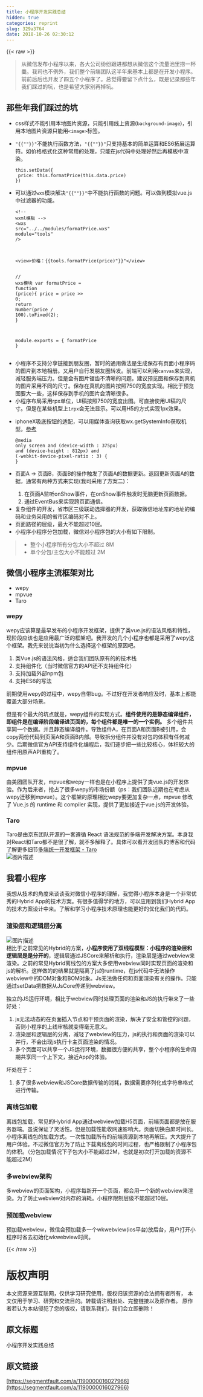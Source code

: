 ```yaml
---
title: 小程序开发实践总结
hidden: true
categories: reprint
slug: 329a3764
date: 2018-10-26 02:30:12
---
```


{{< raw >}}
<blockquote>&#x4ECE;&#x5FAE;&#x4FE1;&#x53D1;&#x5E03;&#x5C0F;&#x7A0B;&#x5E8F;&#x4EE5;&#x6765;&#xFF0C;&#x5404;&#x5927;&#x516C;&#x53F8;&#x7EB7;&#x7EB7;&#x8DDF;&#x8FDB;&#x90FD;&#x60F3;&#x4ECE;&#x5FAE;&#x4FE1;&#x8FD9;&#x4E2A;&#x6D41;&#x91CF;&#x6C60;&#x91CC;&#x635E;&#x4E00;&#x676F;&#x7FB9;&#x3002;&#x6211;&#x53F8;&#x4E5F;&#x4E0D;&#x4F8B;&#x5916;&#xFF0C;&#x6211;&#x4EEC;&#x6574;&#x4E2A;&#x524D;&#x7AEF;&#x56E2;&#x961F;&#x8FD9;&#x534A;&#x5E74;&#x6765;&#x57FA;&#x672C;&#x4E0A;&#x90FD;&#x662F;&#x5728;&#x5F00;&#x53D1;&#x5C0F;&#x7A0B;&#x5E8F;&#x3002;&#x524D;&#x524D;&#x540E;&#x540E;&#x4E5F;&#x5F00;&#x53D1;&#x4E86;&#x56DB;&#x4E94;&#x4E2A;&#x5C0F;&#x7A0B;&#x5E8F;&#x4E86;&#x3002;&#x603B;&#x89C9;&#x5F97;&#x8981;&#x7559;&#x4E0B;&#x70B9;&#x4EC0;&#x4E48;&#xFF0C;&#x65E2;&#x662F;&#x8BB0;&#x5F55;&#x90A3;&#x4E9B;&#x5E74;&#x6211;&#x4EEC;&#x8E29;&#x8FC7;&#x7684;&#x5751;&#xFF0C;&#x4E5F;&#x662F;&#x5E0C;&#x671B;&#x5927;&#x5BB6;&#x522B;&#x518D;&#x6389;&#x5751;&#x3002;</blockquote><h2 id="articleHeader0">&#x90A3;&#x4E9B;&#x5E74;&#x6211;&#x4EEC;&#x8E29;&#x8FC7;&#x7684;&#x5751;</h2><ul><li>css&#x6837;&#x5F0F;&#x4E0D;&#x80FD;&#x5F15;&#x7528;&#x672C;&#x5730;&#x56FE;&#x7247;&#x8D44;&#x6E90;&#xFF0C;&#x53EA;&#x80FD;&#x5F15;&#x7528;&#x7EBF;&#x4E0A;&#x8D44;&#x6E90;(<code>background-image</code>)&#xFF0C;&#x5F15;&#x7528;&#x672C;&#x5730;&#x56FE;&#x7247;&#x8D44;&#x6E90;&#x53EA;&#x80FD;&#x7528;<code>&lt;image&gt;</code>&#x6807;&#x7B7E;&#x3002;</li><li><p><code>"{{""}}"</code>&#x4E0D;&#x80FD;&#x6267;&#x884C;&#x51FD;&#x6570;&#x65B9;&#x6CD5;&#xFF0C;<code>"{{""}}"</code>&#x53EA;&#x652F;&#x6301;&#x57FA;&#x672C;&#x7684;&#x7B80;&#x5355;&#x8FD0;&#x7B97;&#x548C;ES6&#x62D3;&#x5C55;&#x8FD0;&#x7B97;&#x7B26;&#x3002;&#x5982;&#x4EF7;&#x683C;&#x683C;&#x5F0F;&#x5316;&#x8FD9;&#x79CD;&#x5E38;&#x7528;&#x7684;&#x5904;&#x7406;&#xFF0C;&#x53EA;&#x80FD;&#x5728;js&#x4EE3;&#x7801;&#x4E2D;&#x5904;&#x7406;&#x597D;&#x7136;&#x540E;&#x518D;&#x6A21;&#x677F;&#x4E2D;&#x6E32;&#x67D3;&#x3002;</p><div class="widget-codetool" style="display:none"><div class="widget-codetool--inner"><span class="selectCode code-tool" data-toggle="tooltip" data-placement="top" title="" data-original-title="&#x5168;&#x9009;"></span> <span type="button" class="copyCode code-tool" data-toggle="tooltip" data-placement="top" data-clipboard-text="this.setData({
 price: this.formatPrice(this.data.price)
})" title="" data-original-title="&#x590D;&#x5236;"></span> <span type="button" class="saveToNote code-tool" data-toggle="tooltip" data-placement="top" title="" data-original-title="&#x653E;&#x8FDB;&#x7B14;&#x8BB0;"></span></div></div><pre class="javascript hljs"><code class="js"><span class="hljs-keyword">this</span>.setData({
 <span class="hljs-attr">price</span>: <span class="hljs-keyword">this</span>.formatPrice(<span class="hljs-keyword">this</span>.data.price)
})</code></pre></li><li><p>&#x53EF;&#x4EE5;&#x901A;&#x8FC7;<code>wxs</code>&#x6A21;&#x5757;&#x89E3;&#x51B3;<code>"{{""}}"</code>&#x4E2D;&#x4E0D;&#x80FD;&#x6267;&#x884C;&#x51FD;&#x6570;&#x7684;&#x95EE;&#x9898;&#x3002;&#x53EF;&#x4EE5;&#x505A;&#x5230;&#x6A21;&#x62DF;vue.js&#x4E2D;&#x8FC7;&#x6EE4;&#x5668;&#x7684;&#x529F;&#x80FD;&#x3002;</p><div class="widget-codetool" style="display:none"><div class="widget-codetool--inner"><span class="selectCode code-tool" data-toggle="tooltip" data-placement="top" title="" data-original-title="&#x5168;&#x9009;"></span> <span type="button" class="copyCode code-tool" data-toggle="tooltip" data-placement="top" data-clipboard-text="&lt;!-- wxml&#x6A21;&#x677F; --&gt;
&lt;wxs src=&quot;../../modules/formatPrice.wxs&quot; module=&quot;tools&quot; /&gt;

&lt;view&gt;&#x4EF7;&#x683C;&#xFF1A;{{tools.formatPrice(price)}}&lt;/view&gt;" title="" data-original-title="&#x590D;&#x5236;"></span> <span type="button" class="saveToNote code-tool" data-toggle="tooltip" data-placement="top" title="" data-original-title="&#x653E;&#x8FDB;&#x7B14;&#x8BB0;"></span></div></div><pre class="xml hljs"><code class="html"><span class="hljs-comment">&lt;!-- wxml&#x6A21;&#x677F; --&gt;</span>
<span class="hljs-tag">&lt;<span class="hljs-name">wxs</span> <span class="hljs-attr">src</span>=<span class="hljs-string">&quot;../../modules/formatPrice.wxs&quot;</span> <span class="hljs-attr">module</span>=<span class="hljs-string">&quot;tools&quot;</span> /&gt;</span>

<span class="hljs-tag">&lt;<span class="hljs-name">view</span>&gt;</span>&#x4EF7;&#x683C;&#xFF1A;{{tools.formatPrice(price)"}}"<span class="hljs-tag">&lt;/<span class="hljs-name">view</span>&gt;</span></code></pre><div class="widget-codetool" style="display:none"><div class="widget-codetool--inner"><span class="selectCode code-tool" data-toggle="tooltip" data-placement="top" title="" data-original-title="&#x5168;&#x9009;"></span> <span type="button" class="copyCode code-tool" data-toggle="tooltip" data-placement="top" data-clipboard-text="// wxs&#x6A21;&#x5757;
var formatPrice = function (price){
    price = price &gt;&gt; 0;
    return Number(price / 100).toFixed(2);
}

module.exports = {
    formatPrice
}" title="" data-original-title="&#x590D;&#x5236;"></span> <span type="button" class="saveToNote code-tool" data-toggle="tooltip" data-placement="top" title="" data-original-title="&#x653E;&#x8FDB;&#x7B14;&#x8BB0;"></span></div></div><pre class="javascript hljs"><code class="js"><span class="hljs-comment">// wxs&#x6A21;&#x5757;</span>
<span class="hljs-keyword">var</span> formatPrice = <span class="hljs-function"><span class="hljs-keyword">function</span> (<span class="hljs-params">price</span>)</span>{
    price = price &gt;&gt; <span class="hljs-number">0</span>;
    <span class="hljs-keyword">return</span> <span class="hljs-built_in">Number</span>(price / <span class="hljs-number">100</span>).toFixed(<span class="hljs-number">2</span>);
}

<span class="hljs-built_in">module</span>.exports = {
    formatPrice
}</code></pre></li><li>&#x5C0F;&#x7A0B;&#x5E8F;&#x4E0D;&#x652F;&#x6301;&#x5206;&#x4EAB;&#x94FE;&#x63A5;&#x5230;&#x670B;&#x53CB;&#x5708;&#xFF0C;&#x6682;&#x65F6;&#x7684;&#x901A;&#x7528;&#x505A;&#x6CD5;&#x662F;&#x751F;&#x6210;&#x4FDD;&#x5B58;&#x6709;&#x9875;&#x9762;&#x5C0F;&#x7A0B;&#x5E8F;&#x7801;&#x7684;&#x56FE;&#x7247;&#x5230;&#x672C;&#x5730;&#x76F8;&#x518C;&#x3002;&#x53C8;&#x7528;&#x6237;&#x81EA;&#x884C;&#x53D1;&#x670B;&#x53CB;&#x5708;&#x8F6C;&#x53D1;&#x3002;&#x524D;&#x7AEF;&#x53EF;&#x4EE5;&#x5229;&#x7528;<code>canvas</code>&#x6765;&#x5B9E;&#x73B0;&#xFF0C;&#x51CF;&#x8F7B;&#x670D;&#x52A1;&#x7AEF;&#x538B;&#x529B;&#x3002;&#x4F46;&#x662F;&#x4F1A;&#x6709;&#x56FE;&#x7247;&#x952F;&#x9F7F;&#x4E0D;&#x6E05;&#x6670;&#x7684;&#x95EE;&#x9898;&#x3002;&#x5EFA;&#x8BAE;&#x9884;&#x89C8;&#x56FE;&#x548C;&#x4FDD;&#x5B58;&#x5230;&#x771F;&#x673A;&#x7684;&#x56FE;&#x7247;&#x91C7;&#x7528;&#x4E0D;&#x540C;&#x7684;&#x5C3A;&#x5BF8;&#x3002;&#x4FDD;&#x5B58;&#x5728;&#x771F;&#x673A;&#x7684;&#x56FE;&#x7247;&#x6309;&#x7167;750&#x7684;&#x5BBD;&#x5EA6;&#x5B9E;&#x73B0;&#x3002;&#x76F8;&#x6BD4;&#x4E8E;&#x9884;&#x89C8;&#x56FE;&#x8981;&#x5927;&#x4E00;&#x4E9B;&#xFF0C;&#x8FD9;&#x6837;&#x4FDD;&#x5B58;&#x5230;&#x624B;&#x673A;&#x7684;&#x56FE;&#x7247;&#x4F1A;&#x6E05;&#x6670;&#x5F88;&#x591A;&#x3002;</li><li>&#x5C0F;&#x7A0B;&#x5E8F;&#x5E03;&#x5C40;&#x91C7;&#x7528;rpx&#x5355;&#x4F4D;&#xFF0C;UI&#x7A3F;&#x6309;&#x7167;750&#x7684;&#x5BBD;&#x5EA6;&#x51FA;&#x56FE;&#x3002;&#x53EF;&#x76F4;&#x63A5;&#x4F7F;&#x7528;UI&#x7A3F;&#x7684;&#x5C3A;&#x5BF8;&#x3002;&#x4F46;&#x662F;&#x5728;&#x67D0;&#x4E9B;&#x673A;&#x578B;&#x4E0A;<code>1rpx</code>&#x4F1A;&#x65E0;&#x6CD5;&#x663E;&#x793A;&#x3002;&#x53EF;&#x4EE5;&#x7528;H5&#x7684;&#x65B9;&#x5F0F;&#x5B9E;&#x73B0;1px&#x6548;&#x679C;&#x3002;</li><li><p>iphoneX&#x5438;&#x5E95;&#x6309;&#x94AE;&#x7684;&#x9002;&#x914D;&#xFF0C;&#x53EF;&#x4EE5;&#x7528;&#x5A92;&#x4F53;&#x67E5;&#x8BE2;&#x83B7;&#x53D6;wx.getSystemInfo&#x83B7;&#x53D6;&#x673A;&#x578B;&#x3002;<a href="https://stackoverflow.com/questions/46313640/iphone-x-8-8-plus-css-media-queries" rel="nofollow noreferrer" target="_blank">&#x53C2;&#x8003;</a></p><div class="widget-codetool" style="display:none"><div class="widget-codetool--inner"><span class="selectCode code-tool" data-toggle="tooltip" data-placement="top" title="" data-original-title="&#x5168;&#x9009;"></span> <span type="button" class="copyCode code-tool" data-toggle="tooltip" data-placement="top" data-clipboard-text="@media only screen 
    and (device-width : 375px) 
    and (device-height : 812px) 
    and (-webkit-device-pixel-ratio : 3) { }" title="" data-original-title="&#x590D;&#x5236;"></span> <span type="button" class="saveToNote code-tool" data-toggle="tooltip" data-placement="top" title="" data-original-title="&#x653E;&#x8FDB;&#x7B14;&#x8BB0;"></span></div></div><pre class="css hljs"><code class="css">@<span class="hljs-keyword">media</span> only screen 
    and (device-width : <span class="hljs-number">375px</span>) 
    and (device-height : <span class="hljs-number">812px</span>) 
    and (-webkit-device-pixel-ratio : <span class="hljs-number">3</span>) { }</code></pre></li><li><p>&#x9875;&#x9762;A -&gt; &#x9875;&#x9762;B&#xFF0C;&#x9875;&#x9762;B&#x7684;&#x64CD;&#x4F5C;&#x89E6;&#x53D1;&#x4E86;&#x9875;&#x9762;A&#x7684;&#x6570;&#x636E;&#x66F4;&#x65B0;&#x3002;&#x8FD4;&#x56DE;&#x66F4;&#x65B0;&#x9875;&#x9762;A&#x7684;&#x6570;&#x636E;&#xFF0C;&#x901A;&#x5E38;&#x6709;&#x4E24;&#x79CD;&#x65B9;&#x5F0F;&#x6765;&#x5B9E;&#x73B0;(&#x6211;&#x53F8;&#x91C7;&#x7528;&#x4E86;&#x65B9;&#x6848;&#x4E8C;)&#xFF1A;</p><ol><li>&#x5728;&#x9875;&#x9762;A&#x76D1;&#x542C;onShow&#x4E8B;&#x4EF6;&#xFF0C;&#x5728;onShow&#x4E8B;&#x4EF6;&#x89E6;&#x53D1;&#x65F6;&#x65E0;&#x8111;&#x66F4;&#x65B0;&#x9875;&#x9762;&#x6570;&#x636E;&#x3002;</li><li>&#x901A;&#x8FC7;EventBus&#x6765;&#x5B9E;&#x73B0;&#x8DE8;&#x9875;&#x9762;&#x901A;&#x4FE1;&#x3002;</li></ol></li><li>&#x590D;&#x6742;&#x7EC4;&#x4EF6;&#x7684;&#x5F00;&#x53D1;&#xFF0C;&#x7701;&#x5E02;&#x533A;&#x4E09;&#x7EA7;&#x8054;&#x52A8;&#x9009;&#x62E9;&#x5668;&#x7684;&#x5F00;&#x53D1;&#xFF0C;&#x83B7;&#x53D6;&#x5FAE;&#x4FE1;&#x5730;&#x5740;&#x5E93;&#x7684;&#x5730;&#x5740;&#x7684;&#x7F16;&#x7801;&#x548C;&#x4E1A;&#x52A1;&#x91C7;&#x7528;&#x7684;&#x7701;&#x5E02;&#x533A;&#x7F16;&#x7801;&#x5BF9;&#x4E0D;&#x4E0A;&#x3002;</li><li>&#x9875;&#x9762;&#x8DEF;&#x5F84;&#x7684;&#x5C42;&#x7EA7;&#xFF0C;&#x6700;&#x5927;&#x4E0D;&#x80FD;&#x8D85;&#x8FC7;10&#x5C42;&#x3002;</li><li>&#x5C0F;&#x7A0B;&#x5E8F;&#x5C0F;&#x7A0B;&#x5E8F;&#x5206;&#x5305;&#x52A0;&#x8F7D;&#xFF0C;&#x5FAE;&#x4FE1;&#x5BF9;&#x5C0F;&#x7A0B;&#x5E8F;&#x5305;&#x7684;&#x5927;&#x5C0F;&#x6709;&#x5982;&#x4E0B;&#x9650;&#x5236;&#x3002;</li></ul><blockquote><ul><li>&#x6574;&#x4E2A;&#x5C0F;&#x7A0B;&#x5E8F;&#x6240;&#x6709;&#x5206;&#x5305;&#x5927;&#x5C0F;&#x4E0D;&#x8D85;&#x8FC7; 8M</li><li>&#x5355;&#x4E2A;&#x5206;&#x5305;/&#x4E3B;&#x5305;&#x5927;&#x5C0F;&#x4E0D;&#x80FD;&#x8D85;&#x8FC7; 2M</li></ul></blockquote><h2 id="articleHeader1">&#x5FAE;&#x4FE1;&#x5C0F;&#x7A0B;&#x5E8F;&#x4E3B;&#x6D41;&#x6846;&#x67B6;&#x5BF9;&#x6BD4;</h2><ul><li>wepy</li><li>mpvue</li><li>Taro</li></ul><h3 id="articleHeader2">wepy</h3><p>wepy&#x5E94;&#x8BE5;&#x7B97;&#x662F;&#x6700;&#x65E9;&#x53D1;&#x5E03;&#x7684;&#x5C0F;&#x7A0B;&#x5E8F;&#x5F00;&#x53D1;&#x6846;&#x67B6;&#xFF0C;&#x63D0;&#x4F9B;&#x4E86;&#x7C7B;vue.js&#x7684;&#x8BED;&#x6CD5;&#x98CE;&#x683C;&#x548C;&#x7279;&#x6027;&#xFF0C;&#x73B0;&#x9636;&#x6BB5;&#x5E94;&#x8BE5;&#x4E5F;&#x662F;&#x5E94;&#x7528;&#x6700;&#x5E7F;&#x6CDB;&#x7684;&#x6846;&#x67B6;&#x5427;&#x3002;&#x6211;&#x5F00;&#x53D1;&#x7684;&#x51E0;&#x4E2A;&#x5C0F;&#x7A0B;&#x5E8F;&#x4E5F;&#x90FD;&#x662F;&#x91C7;&#x7528;&#x4E86;wepy&#x8FD9;&#x4E2A;&#x6846;&#x67B6;&#x3002;&#x6211;&#x5148;&#x6765;&#x8BF4;&#x8BF4;&#x5F53;&#x521D;&#x4E3A;&#x4EC0;&#x4E48;&#x9009;&#x62E9;&#x8FD9;&#x4E2A;&#x6846;&#x67B6;&#x7684;&#x539F;&#x56E0;&#x5427;&#x3002;</p><ol><li>&#x7C7B;Vue.js&#x7684;&#x8BED;&#x6CD5;&#x98CE;&#x683C;&#xFF0C;&#x9002;&#x5408;&#x6211;&#x4EEC;&#x56E2;&#x961F;&#x539F;&#x6709;&#x7684;&#x7684;&#x6280;&#x672F;&#x6808;</li><li>&#x652F;&#x6301;&#x7EC4;&#x4EF6;&#x5316;&#xFF08;&#x5F53;&#x65F6;&#x5FAE;&#x4FE1;&#x5B98;&#x65B9;&#x7684;API&#x8FD8;&#x4E0D;&#x652F;&#x6301;&#x7EC4;&#x4EF6;&#x5316;&#xFF09;</li><li>&#x652F;&#x6301;&#x52A0;&#x8F7D;&#x5916;&#x90E8;npm&#x5305;</li><li>&#x652F;&#x6301;ES6&#x7684;&#x5199;&#x6CD5;</li></ol><p>&#x524D;&#x671F;&#x4F7F;&#x7528;wepy&#x7684;&#x8FC7;&#x7A0B;&#x4E2D;&#xFF0C;wepy&#x81EA;&#x5E26;bug&#x3002;&#x4E0D;&#x8FC7;&#x597D;&#x5728;&#x5F00;&#x53D1;&#x8005;&#x54CD;&#x5E94;&#x53CA;&#x65F6;&#xFF0C;&#x57FA;&#x672C;&#x4E0A;&#x90FD;&#x80FD;&#x8986;&#x76D6;&#x5927;&#x90E8;&#x5206;&#x573A;&#x666F;&#x3002;</p><p>&#x4F46;&#x662F;&#x6709;&#x4E2A;&#x6700;&#x5927;&#x7684;&#x5751;&#x70B9;&#x5C31;&#x662F;&#xFF0C;wepy&#x7EC4;&#x4EF6;&#x7684;&#x5B9E;&#x73B0;&#x65B9;&#x5F0F;&#x3002;<strong>&#x7EC4;&#x4EF6;&#x4F7F;&#x7528;&#x7684;&#x662F;&#x9759;&#x6001;&#x7F16;&#x8BD1;&#x7EC4;&#x4EF6;&#xFF0C;&#x5373;&#x7EC4;&#x4EF6;&#x662F;&#x5728;&#x7F16;&#x8BD1;&#x9636;&#x6BB5;&#x7F16;&#x8BD1;&#x8FDB;&#x9875;&#x9762;&#x7684;&#xFF0C;&#x6BCF;&#x4E2A;&#x7EC4;&#x4EF6;&#x90FD;&#x662F;&#x552F;&#x4E00;&#x7684;&#x4E00;&#x4E2A;&#x5B9E;&#x4F8B;&#x3002;</strong> &#x591A;&#x4E2A;&#x7EC4;&#x4EF6;&#x5171;&#x4EAB;&#x540C;&#x4E00;&#x4E2A;&#x6570;&#x636E;&#x3002;&#x5E76;&#x4E14;&#x9759;&#x6001;&#x7F16;&#x8BD1;&#x7EC4;&#x4EF6;&#x3002;&#x5BFC;&#x81F4;&#x7EC4;&#x4EF6;A&#xFF0C;&#x5728;&#x9875;&#x9762;A&#x548C;&#x9875;&#x9762;B&#x88AB;&#x5F15;&#x7528;&#xFF0C;&#x4F1A;copy&#x4E24;&#x4EFD;&#x4EE3;&#x7801;&#x5230;&#x9875;&#x9762;A&#x548C;&#x9875;&#x9762;B&#x5185;&#x90E8;&#x3002;&#x5BFC;&#x81F4;&#x62C6;&#x5206;&#x7EC4;&#x4EF6;&#x5E76;&#x6CA1;&#x6709;&#x5BF9;&#x5305;&#x7684;&#x4F53;&#x79EF;&#x6709;&#x4EFB;&#x4F55;&#x51CF;&#x5C11;&#x3002;&#x540E;&#x671F;&#x5FAE;&#x4FE1;&#x5B98;&#x65B9;API&#x652F;&#x6301;&#x7EC4;&#x4EF6;&#x5316;&#x7F16;&#x7A0B;&#x540E;&#xFF0C;&#x6211;&#x4EEC;&#x9010;&#x6B65;&#x628A;&#x4E00;&#x4E9B;&#x6BD4;&#x8F83;&#x6838;&#x5FC3;&#xFF0C;&#x4F53;&#x79EF;&#x8F83;&#x5927;&#x7684;&#x7EC4;&#x4EF6;&#x7528;&#x539F;&#x58F0;API&#x91CD;&#x6784;&#x4E86;&#x3002;</p><h3 id="articleHeader3">mpvue</h3><p>&#x7531;&#x7F8E;&#x56E2;&#x56E2;&#x961F;&#x5F00;&#x53D1;&#xFF0C;mpvue&#x548C;wepy&#x4E00;&#x6837;&#x4E5F;&#x662F;&#x5728;&#x5C0F;&#x7A0B;&#x5E8F;&#x4E0A;&#x63D0;&#x4F9B;&#x4E86;&#x7C7B;vue.js&#x7684;&#x5F00;&#x53D1;&#x4F53;&#x9A8C;&#x3002;&#x4F5C;&#x4E3A;&#x540E;&#x6765;&#x8005;&#xFF0C;&#x62A2;&#x5360;&#x4E86;&#x5F88;&#x591A;wepy&#x7684;&#x5E02;&#x573A;&#x4EFD;&#x989D;&#xFF08;ps&#xFF1A;&#x6211;&#x4EEC;&#x56E2;&#x961F;&#x8FD1;&#x671F;&#x4E5F;&#x5728;&#x8003;&#x8651;&#x4ECE;wepy&#x8FC1;&#x79FB;&#x5230;mpvue&#xFF09;&#x3002;&#x8FD9;&#x4E2A;&#x6846;&#x67B6;&#x7684;&#x539F;&#x7406;&#x76F8;&#x6BD4;wepy&#x8981;&#x66F4;&#x52A0;&#x590D;&#x6742;&#x4E00;&#x70B9;&#xFF0C;mpvue &#x4FEE;&#x6539;&#x4E86; Vue.js &#x7684; runtime &#x548C; compiler &#x5B9E;&#x73B0;&#xFF0C;&#x63D0;&#x4F9B;&#x4E86;&#x66F4;&#x52A0;&#x63A5;&#x8FD1;&#x4E8E;vue.js&#x7684;&#x5F00;&#x53D1;&#x4F53;&#x9A8C;&#x3002;</p><h3 id="articleHeader4">Taro</h3><p>Taro&#x662F;&#x7531;&#x4EAC;&#x4E1C;&#x56E2;&#x961F;&#x5F00;&#x6E90;&#x7684;&#x4E00;&#x5957;&#x9075;&#x5FAA; React &#x8BED;&#x6CD5;&#x89C4;&#x8303;&#x7684;&#x591A;&#x7AEF;&#x5F00;&#x53D1;&#x89E3;&#x51B3;&#x65B9;&#x6848;&#x3002;&#x672C;&#x8EAB;&#x6211;&#x5BF9;React&#x548C;Taro&#x90FD;&#x4E0D;&#x662F;&#x5F88;&#x4E86;&#x89E3;&#xFF0C;&#x5C31;&#x4E0D;&#x591A;&#x89E3;&#x91CA;&#x4E86;&#x3002;&#x5177;&#x4F53;&#x53EF;&#x4EE5;&#x770B;&#x5F00;&#x53D1;&#x56E2;&#x961F;&#x7684;&#x535A;&#x5BA2;&#x548C;&#x4EE3;&#x7801;&#x4E86;&#x89E3;&#x66F4;&#x591A;&#x7EC6;&#x8282;<a href="https://aotu.io/notes/2018/06/07/Taro/index.html" rel="nofollow noreferrer" target="_blank">&#x591A;&#x7AEF;&#x7EDF;&#x4E00;&#x5F00;&#x53D1;&#x6846;&#x67B6; - Taro</a><br><span class="img-wrap"><img data-src="/img/bVbfpKs?w=2042&amp;h=1508" src="https://static.alili.tech/img/bVbfpKs?w=2042&amp;h=1508" alt="&#x56FE;&#x7247;&#x63CF;&#x8FF0;" title="&#x56FE;&#x7247;&#x63CF;&#x8FF0;" style="cursor:pointer;display:inline"></span></p><h2 id="articleHeader5">&#x6211;&#x770B;&#x5C0F;&#x7A0B;&#x5E8F;</h2><p>&#x6211;&#x60F3;&#x4ECE;&#x6280;&#x672F;&#x7684;&#x89D2;&#x5EA6;&#x6765;&#x8C08;&#x8C08;&#x6211;&#x5BF9;&#x5FAE;&#x4FE1;&#x5C0F;&#x7A0B;&#x5E8F;&#x7684;&#x7406;&#x89E3;&#xFF0C;&#x6211;&#x89C9;&#x5F97;&#x5C0F;&#x7A0B;&#x5E8F;&#x672C;&#x8EAB;&#x662F;&#x4E00;&#x4E2A;&#x975E;&#x5E38;&#x4F18;&#x79C0;&#x7684;Hybrid App&#x7684;&#x6280;&#x672F;&#x65B9;&#x6848;&#x3002;&#x6709;&#x5F88;&#x591A;&#x503C;&#x5F97;&#x5B66;&#x7684;&#x5730;&#x65B9;&#xFF0C;&#x53EF;&#x4EE5;&#x5E94;&#x7528;&#x5230;&#x6211;&#x4EEC;Hybrid App&#x7684;&#x6280;&#x672F;&#x65B9;&#x6848;&#x8BBE;&#x8BA1;&#x4E2D;&#x6765;&#x3002;&#x4E86;&#x89E3;&#x548C;&#x5B66;&#x4E60;&#x5C0F;&#x7A0B;&#x5E8F;&#x6280;&#x672F;&#x539F;&#x7406;&#x4E5F;&#x80FD;&#x66F4;&#x597D;&#x7684;&#x4F18;&#x5316;&#x6211;&#x4EEC;&#x7684;&#x4EE3;&#x7801;&#x3002;</p><h3 id="articleHeader6">&#x6E32;&#x67D3;&#x5C42;&#x548C;&#x903B;&#x8F91;&#x5C42;&#x5206;&#x79BB;</h3><p><span class="img-wrap"><img data-src="/img/bVbfpKx?w=720&amp;h=533" src="https://static.alili.tech/img/bVbfpKx?w=720&amp;h=533" alt="&#x56FE;&#x7247;&#x63CF;&#x8FF0;" title="&#x56FE;&#x7247;&#x63CF;&#x8FF0;" style="cursor:pointer"></span><br>&#x76F8;&#x6BD4;&#x4E8E;&#x4E4B;&#x524D;&#x5E38;&#x89C1;&#x7684;Hybrid&#x7684;&#x65B9;&#x6848;&#xFF0C;<strong>&#x5C0F;&#x7A0B;&#x5E8F;&#x4F7F;&#x7528;&#x4E86;&#x53CC;&#x7EBF;&#x7A0B;&#x6A21;&#x578B;&#xFF1A;&#x5C0F;&#x7A0B;&#x5E8F;&#x7684;&#x6E32;&#x67D3;&#x5C42;&#x548C;&#x903B;&#x8F91;&#x5C42;&#x662F;&#x662F;&#x5206;&#x5F00;&#x7684;</strong>&#xFF0C;&#x903B;&#x8F91;&#x5C42;&#x901A;&#x8FC7;JSCore&#x6765;&#x89E3;&#x6790;&#x548C;&#x6267;&#x884C;&#xFF0C;&#x6E32;&#x67D3;&#x5C42;&#x662F;&#x901A;&#x8FC7;webview&#x6765;&#x6E32;&#x67D3;&#x3002;&#x4E4B;&#x524D;&#x7684;&#x5E38;&#x89C1;Hybrid&#x79BB;&#x7EBF;&#x5305;&#x7684;&#x65B9;&#x6848;&#x5927;&#x591A;&#x4F7F;&#x7528;webview&#x540C;&#x65F6;&#x5B9E;&#x73B0;&#x9875;&#x9762;&#x7684;&#x6E32;&#x67D3;&#x548C;js&#x7684;&#x89E3;&#x6790;&#x3002;&#x8FD9;&#x6837;&#x505A;&#x7684;&#x7684;&#x7ED3;&#x679C;&#x5C31;&#x662F;&#x9694;&#x79BB;&#x4E86;js&#x7684;runtime&#xFF0C;&#x5728;js&#x4EE3;&#x7801;&#x4E2D;&#x65E0;&#x6CD5;&#x64CD;&#x4F5C;webview&#x4E2D;&#x7684;DOM&#x5BF9;&#x8C61;&#x548C;BOM&#x5BF9;&#x8C61;&#x3002;Js&#x65E0;&#x6CD5;&#x505A;&#x4EFB;&#x4F55;&#x548C;&#x9875;&#x9762;&#x6E32;&#x67D3;&#x6709;&#x5173;&#x7684;&#x64CD;&#x4F5C;&#x3002;&#x53EA;&#x80FD;&#x901A;&#x8FC7;setData&#x628A;&#x6570;&#x636E;&#x4ECE;JsCore&#x4F20;&#x9012;&#x5230;webview&#x3002;</p><p>&#x72EC;&#x7ACB;&#x7684;JS&#x8FD0;&#x884C;&#x73AF;&#x5883;&#xFF0C;&#x76F8;&#x6BD4;&#x4E8E;webview&#x540C;&#x65F6;&#x5904;&#x7406;&#x9875;&#x9762;&#x7684;&#x6E32;&#x67D3;&#x548C;JS&#x7684;&#x6267;&#x884C;&#x5E26;&#x6765;&#x4E86;&#x4E00;&#x4E9B;&#x597D;&#x5904;&#xFF1A;</p><ol><li>js&#x65E0;&#x6CD5;&#x52A8;&#x6001;&#x7684;&#x5728;&#x9875;&#x9762;&#x63D2;&#x5165;&#x8282;&#x70B9;&#x548C;&#x5E72;&#x9884;&#x9875;&#x9762;&#x7684;&#x6E32;&#x67D3;&#xFF0C;&#x89E3;&#x51B3;&#x4E86;&#x5B89;&#x5168;&#x548C;&#x7BA1;&#x63A7;&#x7684;&#x95EE;&#x9898;&#xFF0C;&#x5426;&#x5219;&#x5C0F;&#x7A0B;&#x5E8F;&#x7684;&#x4E0A;&#x7EBF;&#x5BA1;&#x6838;&#x5C31;&#x53D8;&#x5F97;&#x6BEB;&#x65E0;&#x610F;&#x4E49;&#x3002;</li><li>&#x6E32;&#x67D3;&#x5C42;&#x548C;&#x903B;&#x8F91;&#x5C42;&#x7684;&#x5206;&#x79BB;&#xFF0C;&#x51CF;&#x8F7B;&#x4E86;webview&#x7684;&#x538B;&#x529B;&#xFF0C;js&#x7684;&#x6267;&#x884C;&#x548C;&#x9875;&#x9762;&#x7684;&#x6E32;&#x67D3;&#x53EF;&#x4EE5;&#x5E76;&#x884C;&#xFF0C;&#x4E0D;&#x4F1A;&#x51FA;&#x73B0;js&#x6267;&#x884C;&#x5361;&#x4E3B;&#x9875;&#x9762;&#x6E32;&#x67D3;&#x7684;&#x60C5;&#x51B5;&#x3002;</li><li>&#x591A;&#x4E2A;&#x9875;&#x9762;&#x53EF;&#x4EE5;&#x5171;&#x4EAB;&#x4E00;&#x4E2A;JS&#x8FD0;&#x884C;&#x73AF;&#x5883;&#xFF0C;&#x6570;&#x636E;&#x5F88;&#x65B9;&#x4FBF;&#x7684;&#x5171;&#x4EAB;&#xFF0C;&#x6574;&#x4E2A;&#x5C0F;&#x7A0B;&#x5E8F;&#x7684;&#x751F;&#x547D;&#x5468;&#x671F;&#x5171;&#x4EAB;&#x540C;&#x4E00;&#x4E2A;&#x4E0A;&#x4E0B;&#x6587;&#xFF0C;&#x63A5;&#x8FD1;App&#x7684;&#x4F53;&#x9A8C;&#x3002;</li></ol><p>&#x574F;&#x5904;&#x5728;&#x4E8E;&#xFF1A;</p><ol><li>&#x591A;&#x4E86;&#x5F88;&#x591A;webview&#x548C;JSCore&#x6570;&#x636E;&#x4F20;&#x8F93;&#x7684;&#x6D88;&#x8017;&#xFF0C;&#x6570;&#x636E;&#x9700;&#x8981;&#x5E8F;&#x5217;&#x5316;&#x6210;&#x5B57;&#x7B26;&#x4E32;&#x683C;&#x5F0F;&#x8FDB;&#x884C;&#x4F20;&#x8F93;&#x3002;</li></ol><h3 id="articleHeader7">&#x79BB;&#x7EBF;&#x5305;&#x52A0;&#x8F7D;</h3><p>&#x79BB;&#x7EBF;&#x5305;&#x52A0;&#x8F7D;&#xFF0C;&#x5E38;&#x89C1;&#x7684;Hybrid App&#x901A;&#x8FC7;webview&#x52A0;&#x8F7D;H5&#x9875;&#x9762;&#xFF0C;&#x524D;&#x7AEF;&#x9875;&#x9762;&#x90FD;&#x662F;&#x653E;&#x5728;&#x670D;&#x52A1;&#x5668;&#x7AEF;&#x3002;&#x867D;&#x8BF4;&#x4FDD;&#x8BC1;&#x4E86;&#x7075;&#x6D3B;&#x6027;&#x3002;&#x4F46;&#x662F;&#x52A0;&#x8F7D;&#x6027;&#x80FD;&#x6536;&#x7F51;&#x901F;&#x5F71;&#x54CD;&#x5927;&#x3002;&#x9875;&#x9762;&#x5207;&#x6362;&#x767D;&#x5C4F;&#x65F6;&#x95F4;&#x957F;&#x3002;&#x5C0F;&#x7A0B;&#x5E8F;&#x79BB;&#x7EBF;&#x5305;&#x7684;&#x52A0;&#x8F7D;&#x65B9;&#x5F0F;&#x3002;&#x4E00;&#x6B21;&#x6027;&#x52A0;&#x8F7D;&#x6240;&#x6709;&#x7684;&#x524D;&#x7AEF;&#x8D44;&#x6E90;&#x5230;&#x672C;&#x5730;&#x518D;&#x89E3;&#x538B;&#x3002;&#x5927;&#x5927;&#x63D0;&#x5347;&#x4E86;&#x7528;&#x6237;&#x4F53;&#x9A8C;&#x3002;&#x4E0D;&#x8FC7;&#x5FAE;&#x4FE1;&#x5B98;&#x65B9;&#x4E3A;&#x4E86;&#x9632;&#x6B62;&#x4E0B;&#x8F7D;&#x79BB;&#x7EBF;&#x5305;&#x7684;&#x65F6;&#x95F4;&#x8FC7;&#x7A0B;&#xFF0C;&#x4E5F;&#x4E25;&#x683C;&#x9650;&#x5236;&#x4E86;&#x5C0F;&#x7A0B;&#x5E8F;&#x5305;&#x7684;&#x4F53;&#x79EF;&#x3002;&#xFF08;&#x5206;&#x5305;&#x52A0;&#x8F7D;&#x60C5;&#x51B5;&#x4E0B;&#x5B50;&#x5305;&#x5927;&#x5C0F;&#x4E0D;&#x80FD;&#x8D85;&#x8FC7;2M&#xFF0C;&#x4E5F;&#x5C31;&#x662F;&#x521D;&#x6B21;&#x6253;&#x5F00;&#x52A0;&#x8F7D;&#x7684;&#x8D44;&#x6E90;&#x4E0D;&#x80FD;&#x8D85;&#x8FC7;2M&#xFF09;</p><h3 id="articleHeader8">&#x591A;webview&#x67B6;&#x6784;</h3><p>&#x591A;webview&#x7684;&#x9875;&#x9762;&#x67B6;&#x6784;&#xFF0C;&#x5C0F;&#x7A0B;&#x5E8F;&#x6BCF;&#x65B0;&#x5F00;&#x4E00;&#x4E2A;&#x9875;&#x9762;&#xFF0C;&#x90FD;&#x4F1A;&#x7528;&#x4E00;&#x4E2A;&#x65B0;&#x7684;webview&#x6765;&#x6E32;&#x67D3;&#x3002;&#x4E3A;&#x4E86;&#x9632;&#x6B62;webview&#x5BF9;&#x5185;&#x5B58;&#x7684;&#x6D88;&#x8017;&#x3002;&#x5C0F;&#x7A0B;&#x5E8F;&#x9650;&#x5236;&#x5C42;&#x7EA7;&#x4E0D;&#x80FD;&#x8D85;&#x8FC7;10&#x5C42;&#x3002;</p><h3 id="articleHeader9">&#x9884;&#x52A0;&#x8F7D;webview</h3><p>&#x9884;&#x52A0;&#x8F7D;webview&#xFF0C;&#x5FAE;&#x4FE1;&#x4F1A;&#x9884;&#x52A0;&#x8F7D;&#x591A;&#x4E00;&#x4E2A;wkwebview(ios&#x5E73;&#x53F0;)&#x653E;&#x540E;&#x53F0;&#xFF0C;&#x7528;&#x6237;&#x6253;&#x5F00;&#x5C0F;&#x7A0B;&#x5E8F;&#x65F6;&#x7701;&#x53BB;&#x521D;&#x59CB;&#x5316;wkwebview&#x65F6;&#x95F4;&#x3002;</p>
{{< /raw >}}

# 版权声明
本文资源来源互联网，仅供学习研究使用，版权归该资源的合法拥有者所有，
本文仅用于学习、研究和交流目的。转载请注明出处、完整链接以及原作者。
原作者若认为本站侵犯了您的版权，请联系我们，我们会立即删除！

## 原文标题
小程序开发实践总结

## 原文链接
[https://segmentfault.com/a/1190000016027966](https://segmentfault.com/a/1190000016027966)

